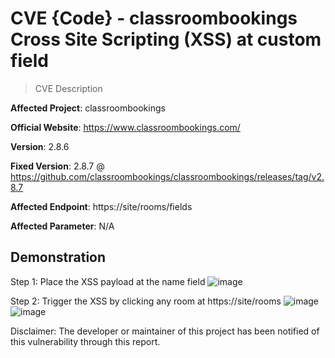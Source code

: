 # CVE {Code} - classroombookings Cross Site Scripting (XSS) at custom field

> CVE Description

**Affected Project**: classroombookings

**Official Website**:  https://www.classroombookings.com/

**Version**: 2.8.6

**Fixed Version**: 2.8.7 @ https://github.com/classroombookings/classroombookings/releases/tag/v2.8.7 

**Affected Endpoint**:  https://site/rooms/fields

**Affected Parameter**: N/A

## Demonstration

Step 1: Place the XSS payload at the name field
![image](https://github.com/user-attachments/assets/71a6b61b-e654-48f6-b35e-606620217c6e)

Step 2: Trigger the XSS by clicking any room at https://site/rooms
![image](https://github.com/user-attachments/assets/7cb74187-763d-4e48-a8d4-334b9b30f0f9)
![image](https://github.com/user-attachments/assets/15c9e874-5a64-4c58-b6d5-0baa0180ba5d)


Disclaimer: The developer or maintainer of this project has been notified of this vulnerability through this report.
